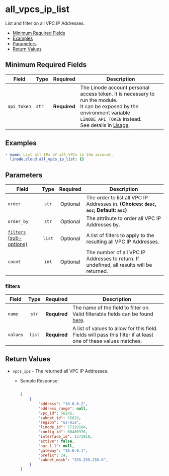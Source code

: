 # all_vpcs_ip_list

List and filter on all VPC IP Addresses.

- [Minimum Required Fields](#minimum-required-fields)
- [Examples](#examples)
- [Parameters](#parameters)
- [Return Values](#return-values)

## Minimum Required Fields
| Field       | Type  | Required     | Description                                                                                                                                                                                                              |
|-------------|-------|--------------|--------------------------------------------------------------------------------------------------------------------------------------------------------------------------------------------------------------------------|
| `api_token` | `str` | **Required** | The Linode account personal access token. It is necessary to run the module. <br/>It can be exposed by the environment variable `LINODE_API_TOKEN` instead. <br/>See details in [Usage](https://github.com/linode/ansible_linode?tab=readme-ov-file#usage). |

## Examples

```yaml
- name: List all IPs of all VPCs in the account.
  linode.cloud.all_vpcs_ip_list: {}
```


## Parameters

| Field     | Type | Required | Description                                                                  |
|-----------|------|----------|------------------------------------------------------------------------------|
| `order` | <center>`str`</center> | <center>Optional</center> | The order to list all VPC IP Addresses in.  **(Choices: `desc`, `asc`; Default: `asc`)** |
| `order_by` | <center>`str`</center> | <center>Optional</center> | The attribute to order all VPC IP Addresses by.   |
| [`filters` (sub-options)](#filters) | <center>`list`</center> | <center>Optional</center> | A list of filters to apply to the resulting all VPC IP Addresses.   |
| `count` | <center>`int`</center> | <center>Optional</center> | The number of all VPC IP Addresses to return. If undefined, all results will be returned.   |

### filters

| Field     | Type | Required | Description                                                                  |
|-----------|------|----------|------------------------------------------------------------------------------|
| `name` | <center>`str`</center> | <center>**Required**</center> | The name of the field to filter on. Valid filterable fields can be found [here]().   |
| `values` | <center>`list`</center> | <center>**Required**</center> | A list of values to allow for this field. Fields will pass this filter if at least one of these values matches.   |

## Return Values

- `vpcs_ips` - The returned all VPC IP Addresses.

    - Sample Response:
        ```json
        
        [
            {
                "address": "10.0.0.2",
                "address_range": null,
                "vpc_id": 56242,
                "subnet_id": 55829,
                "region": "us-mia",
                "linode_id": 57328104,
                "config_id": 60480976,
                "interface_id": 1373818,
                "active": false,
                "nat_1_1": null,
                "gateway": "10.0.0.1",
                "prefix": 24,
                "subnet_mask": "255.255.255.0",
            }
        ]
        ```


